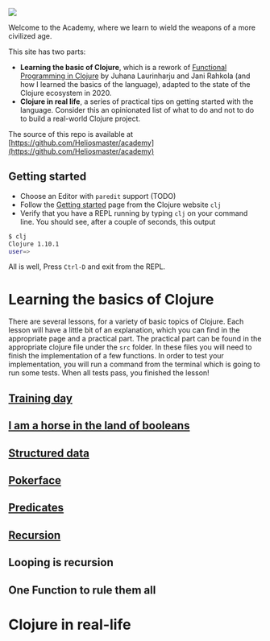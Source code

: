

![](https://imgs.xkcd.com/comics/lisp_cycles.png)

Welcome to the Academy, where we learn to wield the weapons of a more civilized age.

This site has two parts:

- **Learning the basic of Clojure**, which is a rework of [Functional Programming in Clojure](https://iloveponies.github.io/) by Juhana Laurinharju and Jani Rahkola (and how I learned the basics of the language), adapted to the state of the Clojure ecosystem in 2020.
- **Clojure in real life**, a series of practical tips on getting started with the language. Consider this an opinionated list of what to do and not to do to build a real-world Clojure project. 

The source of this repo is available at [https://github.com/Heliosmaster/academy](https://github.com/Heliosmaster/academy) 

## Getting started


- Choose an Editor with `paredit` support (TODO)
- Follow the [Getting started](https://clojure.org/guides/getting_started) page from the Clojure website `clj`
- Verify that you have a REPL running by typing `clj` on your command line. You should see, after a couple of seconds, this output

```bash
$ clj
Clojure 1.10.1
user=>
```

All is well, Press `Ctrl-D` and exit from the REPL.

# Learning the basics of Clojure

There are several lessons, for a variety of basic topics of Clojure. Each lesson will have a little bit of an explanation, which you can find in the appropriate page and a practical part.
The practical part can be found in the appropriate clojure file under the `src` folder. In these files you will need to finish the implementation of a few functions. In order to test your implementation, you will run a command from the terminal which is going to run some tests. When all tests pass, you finished the lesson!


## [Training day](training-day)

## [I am a horse in the land of booleans](i-am-a-horse-in-a-land-of-booleans)

## [Structured data](structured-data)

<!-- ## Style -->

## [Pokerface](pokerface)

## [Predicates](predicates)

## [Recursion](recursion)

## Looping is recursion

## One Function to rule them all

# Clojure in real-life
